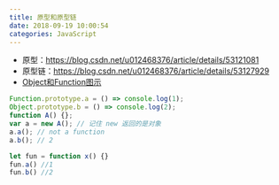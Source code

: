 ```yaml
---
title: 原型和原型链
date: 2018-09-19 10:00:54
categories: JavaScript
---
```


* 原型：https://blog.csdn.net/u012468376/article/details/53121081 
* 原型链：https://blog.csdn.net/u012468376/article/details/53127929
* [Object和Function图示](https://pic2.zhimg.com/80/dcd9f21f6457d284950b767e6f7bdea3_720w.jpg?source=1940ef5c)

```js
Function.prototype.a = () => console.log(1);
Object.prototype.b = () => console.log(2);
function A() {};
var a = new A(); // 记住 new 返回的是对象
a.a(); // not a function
a.b(); // 2

let fun = function x() {}
fun.a() //1
fun.b() //2
```



